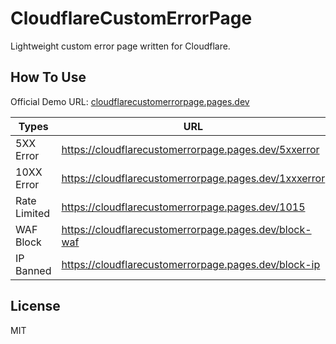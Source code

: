# CloudflareCustomErrorPage

Lightweight custom error page written for Cloudflare.

## How To Use

Official Demo URL: [cloudflarecustomerrorpage.pages.dev](https://cloudflarecustomerrorpage.pages.dev)

| Types        | URL                                                     |
| ------------ | ------------------------------------------------------- |
| 5XX Error    | <https://cloudflarecustomerrorpage.pages.dev/5xxerror>  |
| 10XX Error   | <https://cloudflarecustomerrorpage.pages.dev/1xxxerror> |
| Rate Limited | <https://cloudflarecustomerrorpage.pages.dev/1015>      |
| WAF Block    | <https://cloudflarecustomerrorpage.pages.dev/block-waf> |
| IP Banned    | <https://cloudflarecustomerrorpage.pages.dev/block-ip>  |

## License

MIT

